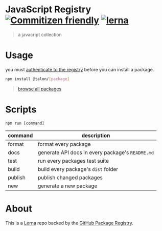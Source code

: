 # JavaScript Registry [![Commitizen friendly](https://img.shields.io/badge/commitizen-friendly-brightgreen.svg)](http://commitizen.github.io/cz-cli/) [![lerna](https://img.shields.io/badge/maintained%20with-lerna-cc00ff.svg)](https://lerna.js.org/)

> a javacript collection

# Usage

you must [authenticate to the registry](https://help.github.com/en/github/managing-packages-with-github-package-registry/configuring-npm-for-use-with-github-package-registry#authenticating-to-github-package-registry) before you can install a package.

```sh
npm install @talon/[package]
```
> [browse all packages](https://github.com/talon/javascript-registry/packages)

# Scripts

`npm run [command]`

| command | description                                      |
| ------- | ------------------------------------------------ |
| format  | format every package                             |
| docs    | generate API docs in every package's `README.md` |
| test    | run every packages test suite                    |
| build   | build every package's `dist` folder              |
| publish | publish changed packages                         |
| new     | generate a new package                           |

# About

This is a [Lerna](https://github.com/lerna/lerna) repo backed by the [GitHub Package Registry](https://github.com/features/package-registry).
